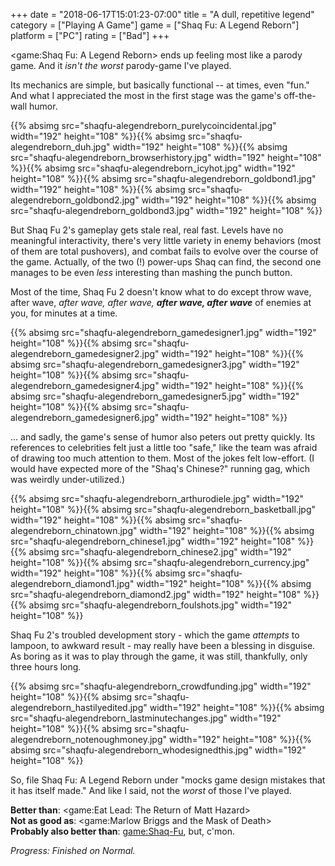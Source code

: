 +++
date = "2018-06-17T15:01:23-07:00"
title = "A dull, repetitive legend"
category = ["Playing A Game"]
game = ["Shaq Fu: A Legend Reborn"]
platform = ["PC"]
rating = ["Bad"]
+++

<game:Shaq Fu: A Legend Reborn> ends up feeling most like a parody game.  And it <i>isn't the worst</i> parody-game I've played.

Its mechanics are simple, but basically functional -- at times, even "fun."  And what I appreciated the most in the first stage was the game's off-the-wall humor.

<p style="text-align: left;">{{% absimg src="shaqfu-alegendreborn_purelycoincidental.jpg" width="192" height="108" %}}{{% absimg src="shaqfu-alegendreborn_duh.jpg" width="192" height="108" %}}{{% absimg src="shaqfu-alegendreborn_browserhistory.jpg" width="192" height="108" %}}{{% absimg src="shaqfu-alegendreborn_icyhot.jpg" width="192" height="108" %}}{{% absimg src="shaqfu-alegendreborn_goldbond1.jpg" width="192" height="108" %}}{{% absimg src="shaqfu-alegendreborn_goldbond2.jpg" width="192" height="108" %}}{{% absimg src="shaqfu-alegendreborn_goldbond3.jpg" width="192" height="108" %}}</p>

But Shaq Fu 2's gameplay gets stale real, real fast.  Levels have no meaningful interactivity, there's very little variety in enemy behaviors (most of them are total pushovers), and combat fails to evolve over the course of the game.  Actually, of the two (!) power-ups Shaq can find, the second one manages to be even <i>less</i> interesting than mashing the punch button.

Most of the time, Shaq Fu 2 doesn't know what to do except throw wave, after wave, <i>after wave, after wave, <b>after wave, after wave</b></i> of enemies at you, for minutes at a time.

<p style="text-align: left;">{{% absimg src="shaqfu-alegendreborn_gamedesigner1.jpg" width="192" height="108" %}}{{% absimg src="shaqfu-alegendreborn_gamedesigner2.jpg" width="192" height="108" %}}{{% absimg src="shaqfu-alegendreborn_gamedesigner3.jpg" width="192" height="108" %}}{{% absimg src="shaqfu-alegendreborn_gamedesigner4.jpg" width="192" height="108" %}}{{% absimg src="shaqfu-alegendreborn_gamedesigner5.jpg" width="192" height="108" %}}{{% absimg src="shaqfu-alegendreborn_gamedesigner6.jpg" width="192" height="108" %}}</p>

... and sadly, the game's sense of humor also peters out pretty quickly.  Its references to celebrities felt just a little too "safe," like the team was afraid of drawing too much attention to them.  Most of the jokes felt low-effort.  (I would have expected more of the "Shaq's Chinese?" running gag, which was weirdly under-utilized.)

<p style="text-align: left;">{{% absimg src="shaqfu-alegendreborn_arthurodiele.jpg" width="192" height="108" %}}{{% absimg src="shaqfu-alegendreborn_basketball.jpg" width="192" height="108" %}}{{% absimg src="shaqfu-alegendreborn_chinatown.jpg" width="192" height="108" %}}{{% absimg src="shaqfu-alegendreborn_chinese1.jpg" width="192" height="108" %}}{{% absimg src="shaqfu-alegendreborn_chinese2.jpg" width="192" height="108" %}}{{% absimg src="shaqfu-alegendreborn_currency.jpg" width="192" height="108" %}}{{% absimg src="shaqfu-alegendreborn_diamond1.jpg" width="192" height="108" %}}{{% absimg src="shaqfu-alegendreborn_diamond2.jpg" width="192" height="108" %}}{{% absimg src="shaqfu-alegendreborn_foulshots.jpg" width="192" height="108" %}}</p>

Shaq Fu 2's troubled development story - which the game <i>attempts</i> to lampoon, to awkward result - may really have been a blessing in disguise.  As boring as it was to play through the game, it was still, thankfully, only three hours long.

<p style="text-align: left;">{{% absimg src="shaqfu-alegendreborn_crowdfunding.jpg" width="192" height="108" %}}{{% absimg src="shaqfu-alegendreborn_hastilyedited.jpg" width="192" height="108" %}}{{% absimg src="shaqfu-alegendreborn_lastminutechanges.jpg" width="192" height="108" %}}{{% absimg src="shaqfu-alegendreborn_notenoughmoney.jpg" width="192" height="108" %}}{{% absimg src="shaqfu-alegendreborn_whodesignedthis.jpg" width="192" height="108" %}}</p>

So, file Shaq Fu: A Legend Reborn under "mocks game design mistakes that it has itself made."  And like I said, not the <i>worst</i> of those I've played.

<b>Better than</b>: <game:Eat Lead: The Return of Matt Hazard>  
<b>Not as good as</b>: <game:Marlow Briggs and the Mask of Death>  
<b>Probably also better than</b>: <game:Shaq-Fu>, but, c'mon.

<i>Progress: Finished on Normal.</i>
